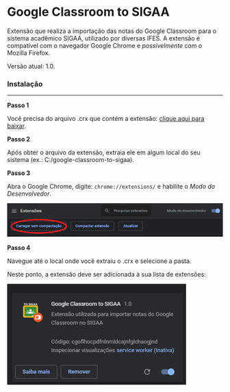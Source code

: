 # Google Classroom to SIGAA
Extensão que realiza a importação das notas do Google Classroom para o sistema acadêmico SIGAA, utilizado por diversas IFES. A extensão é compatível com o navegador Google Chrome e *possivelmente* com o Mozilla Firefox.

Versão atual: 1.0.

### Instalação
___

**Passo 1**

Você precisa do arquivo .crx que contém a extensão: [clique aqui para baixar](https://github.com/felipealencar/google-classroom-to-sigaa/blob/main/1.0/google-classroom-to-sigaa.crx?raw=true). 

**Passo 2**

Após obter o arquivo da extensão, extraia ele em algum local do seu sistema (ex.: C:/google-classroom-to-sigaa).

**Passo 3**

Abra o Google Chrome, digite:
`chrome://extensions/` e habilite o *Modo do Desenvolvedor*.

![Passo 3](https://raw.githubusercontent.com/felipealencar/google-classroom-to-sigaa/documentation/readme/passo3.png?raw=true)


**Passo 4**

Navegue até o local onde você extraiu o .crx e selecione a pasta.

Neste ponto, a extensão deve ser adicionada à sua lista de extensões:

![Passo 4](https://raw.githubusercontent.com/felipealencar/google-classroom-to-sigaa/documentation/readme/passo4.png?raw=true)
